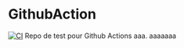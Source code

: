 # GithubAction
[![CI](https://github.com/MaleaBastien/GithubAction/actions/workflows/FWTest.yml/badge.svg)](https://github.com/MaleaBastien/GithubAction/actions/workflows/FWTest.yml)
Repo de test pour Github Actions aaa.
aaaaaaa